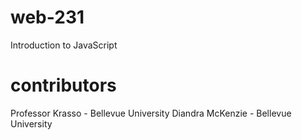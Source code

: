 # web-231
Introduction to JavaScript
# contributors
Professor Krasso - Bellevue University
Diandra McKenzie - Bellevue University
